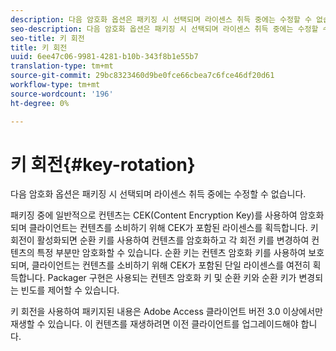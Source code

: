 ```yaml
---
description: 다음 암호화 옵션은 패키징 시 선택되며 라이센스 취득 중에는 수정할 수 없습니다.
seo-description: 다음 암호화 옵션은 패키징 시 선택되며 라이센스 취득 중에는 수정할 수 없습니다.
seo-title: 키 회전
title: 키 회전
uuid: 6ee47c06-9981-4281-b10b-343f8b1e55b7
translation-type: tm+mt
source-git-commit: 29bc8323460d9be0fce66cbea7c6fce46df20d61
workflow-type: tm+mt
source-wordcount: '196'
ht-degree: 0%

---
```



# 키 회전{#key-rotation}

다음 암호화 옵션은 패키징 시 선택되며 라이센스 취득 중에는 수정할 수 없습니다.

패키징 중에 일반적으로 컨텐츠는 CEK(Content Encryption Key)를 사용하여 암호화되며 클라이언트는 컨텐츠를 소비하기 위해 CEK가 포함된 라이센스를 획득합니다. 키 회전이 활성화되면 순환 키를 사용하여 컨텐츠를 암호화하고 각 회전 키를 변경하여 컨텐츠의 특정 부분만 암호화할 수 있습니다. 순환 키는 컨텐츠 암호화 키를 사용하여 보호되며, 클라이언트는 컨텐츠를 소비하기 위해 CEK가 포함된 단일 라이센스를 여전히 획득합니다. Packager 구현은 사용되는 컨텐츠 암호화 키 및 순환 키와 순환 키가 변경되는 빈도를 제어할 수 있습니다.

키 회전을 사용하여 패키지된 내용은 Adobe Access 클라이언트 버전 3.0 이상에서만 재생할 수 있습니다. 이 컨텐츠를 재생하려면 이전 클라이언트를 업그레이드해야 합니다.
